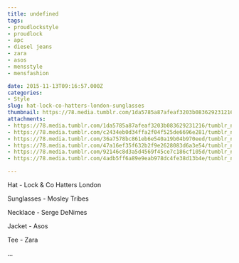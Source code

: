 ```yaml
---
title: undefined
tags:
- proudlockstyle
- proudlock
- apc
- diesel jeans
- zara
- asos
- mensstyle
- mensfashion

date: 2015-11-13T09:16:57.000Z
categories:
- Style
slug: hat-lock-co-hatters-london-sunglasses
thumbnail: https://78.media.tumblr.com/1da5785a87afeaf3203b083629231216/tumblr_nu1p8qP7pl1rhrm24o5_540.jpg
attachments:
- https://78.media.tumblr.com/1da5785a87afeaf3203b083629231216/tumblr_nu1p8qP7pl1rhrm24o5_1280.jpg
- https://78.media.tumblr.com/c2434eb0d34ffa2f04f525de6696e281/tumblr_nu1p8qP7pl1rhrm24o7_1280.jpg
- https://78.media.tumblr.com/36a7578bc861eb6e540a19b04b970eed/tumblr_nu1p8qP7pl1rhrm24o4_1280.jpg
- https://78.media.tumblr.com/47a16ef35f632b2f9e2628083d6a3e54/tumblr_nu1p8qP7pl1rhrm24o2_1280.jpg
- https://78.media.tumblr.com/92146c8d3a5d4569f45ce7c186cf105d/tumblr_nu1p8qP7pl1rhrm24o1_1280.jpg
- https://78.media.tumblr.com/4adb5ff6a89e9eab978dc4fe38d13b4e/tumblr_nu1p8qP7pl1rhrm24o3_1280.jpg

---
```


Hat - Lock & Co Hatters London 

  Sunglasses - Mosley Tribes 

  Necklace - Serge DeNimes 

  Jacket - Asos 

  Tee - Zara 

 ...

